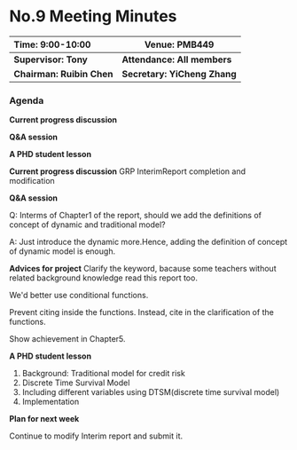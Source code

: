 # No.9 Meeting Minutes



| **Time: 9:00-10:00**        | **Venue: PMB449**           |
| :-------------------------- | --------------------------- |
| **Supervisor: Tony**        | **Attendance: All members** |
| **Chairman: Ruibin Chen**   | **Secretary: YiCheng Zhang**|

### Agenda

**Current progress discussion**

**Q&A session**

**A PHD student lesson**





**Current progress discussion**
GRP InterimReport completion and modification


**Q&A session**

Q: Interms of Chapter1 of the report, should we add the definitions of concept of dynamic and traditional model?

A: Just introduce the dynamic more.Hence, adding the definition of concept of dynamic model is enough.

**Advices for project**
Clarify the keyword, bacause some teachers without related background knowledge read this report too.

We'd better use conditional functions.

Prevent citing inside the functions. Instead, cite in the clarification of the functions.

Show achievement in Chapter5.



**A PHD student lesson**
1. Background: Traditional model for credit risk 
2. Discrete Time Survival Model
3. Including different variables using DTSM(discrete time survival model)
4. Implementation





**Plan for next week**

Continue to modify Interim report and submit it.



